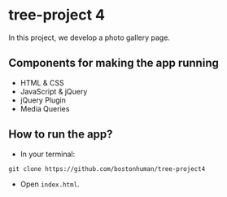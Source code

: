 # tree-project 4

In this project, we develop a photo gallery page.

## Components for making the app running

* HTML & CSS
* JavaScript & jQuery
* jQuery Plugin
* Media Queries

## How to run the app?

* In your terminal:
```
git clone https://github.com/bostonhuman/tree-project4
```
* Open `index.html`.
